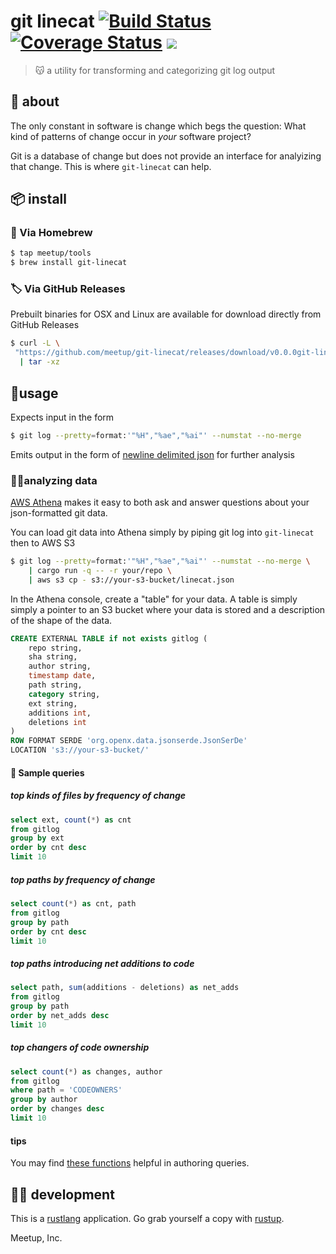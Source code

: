 # git linecat [![Build Status](https://travis-ci.com/meetup/git-linecat.svg?branch=master)](https://travis-ci.com/meetup/git-linecat) [![Coverage Status](https://coveralls.io/repos/github/meetup/git-linecat/badge.svg?branch=master)](https://coveralls.io/github/meetup/git-linecat?branch=master) [![](https://github.com/meetup/git-linecat/workflows/Main/badge.svg)](https://github.com/meetup/git-linecat/actions)

> 😽 a utility for transforming and categorizing git log output

## 🤔 about

The only constant in software is change which begs the question: What kind of patterns
of change occur in _your_ software project?

Git is a database of change but does not provide an interface for analyizing that change. This is where `git-linecat` can help.

## 📦 install

### 🍺 Via Homebrew

```sh
$ tap meetup/tools
$ brew install git-linecat
```

### 🏷️ Via GitHub Releases

Prebuilt binaries for OSX and Linux are available for download directly from GitHub Releases

```sh
$ curl -L \
 "https://github.com/meetup/git-linecat/releases/download/v0.0.0git-linecat-v0.0.0-$(uname -s)-$(uname -m).tar.gz" \
  | tar -xz
```

## 🤸usage

Expects input in the form

```sh
$ git log --pretty=format:'"%H","%ae","%ai"' --numstat --no-merge
```

Emits output in the form of [newline delimited json](http://ndjson.org/) for further analysis

### 👩‍🔬analyzing data

[AWS Athena](https://aws.amazon.com/athena/) makes it easy to both ask and answer questions about your json-formatted git data.

You can load git data into Athena simply by piping git log into `git-linecat` then to AWS S3

```sh
$ git log --pretty=format:'"%H","%ae","%ai"' --numstat --no-merge \
	| cargo run -q -- -r your/repo \
	| aws s3 cp - s3://your-s3-bucket/linecat.json
```

In the Athena console, create a "table" for your data. A table is simply simply a pointer to an S3 bucket where your data is stored and a description of the shape of the data.

```sql
CREATE EXTERNAL TABLE if not exists gitlog (
	repo string,
	sha string,
	author string,
	timestamp date,
	path string,
	category string,
	ext string,
	additions int,
	deletions int
)
ROW FORMAT SERDE 'org.openx.data.jsonserde.JsonSerDe'
LOCATION 's3://your-s3-bucket/'
```

#### 🔎 Sample queries

##### top kinds of files by frequency of change


```sql
select ext, count(*) as cnt
from gitlog
group by ext
order by cnt desc
limit 10
```

##### top paths by frequency of change

```sql
select count(*) as cnt, path
from gitlog
group by path
order by cnt desc
limit 10
```

##### top paths introducing net additions to code

```sql
select path, sum(additions - deletions) as net_adds
from gitlog
group by path
order by net_adds desc
limit 10
```

##### top changers of code ownership

```sql
select count(*) as changes, author
from gitlog
where path = 'CODEOWNERS'
group by author
order by changes desc
limit 10
```

#### tips

You may find [these functions](https://docs.aws.amazon.com/athena/latest/ug/functions-operators-reference-section.html) helpful in authoring queries.

## 👩‍🏭 development

This is a [rustlang](https://www.rust-lang.org/en-US/) application.
Go grab yourself a copy with [rustup](https://rustup.rs/).

Meetup, Inc.